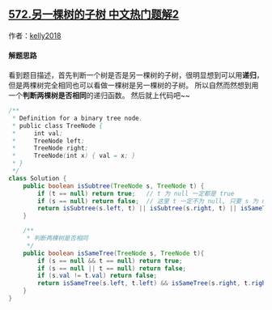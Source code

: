 ## [572.另一棵树的子树 中文热门题解2](https://leetcode.cn/problems/subtree-of-another-tree/solutions/100000/java-di-gui-ban-by-kelly2018)

作者：[kelly2018](https://leetcode.cn/u/kelly2018)
#### 解题思路
看到题目描述，首先判断一个树是否是另一棵树的子树，很明显想到可以用**递归**，但是两棵树完全相同也可以看做一棵树是另一棵树的子树。
所以自然而然想到用一个**判断两棵树是否相同**的递归函数。
然后就上代码吧~~

```Java []
/**
 * Definition for a binary tree node.
 * public class TreeNode {
 *     int val;
 *     TreeNode left;
 *     TreeNode right;
 *     TreeNode(int x) { val = x; }
 * }
 */
class Solution {
    public boolean isSubtree(TreeNode s, TreeNode t) {
        if (t == null) return true;   // t 为 null 一定都是 true
        if (s == null) return false;  // 这里 t 一定不为 null, 只要 s 为 null，肯定是 false
        return isSubtree(s.left, t) || isSubtree(s.right, t) || isSameTree(s,t);
    }

    /**
     * 判断两棵树是否相同
     */
    public boolean isSameTree(TreeNode s, TreeNode t){
        if (s == null && t == null) return true;
        if (s == null || t == null) return false;
        if (s.val != t.val) return false;
        return isSameTree(s.left, t.left) && isSameTree(s.right, t.right);
    }
}
```